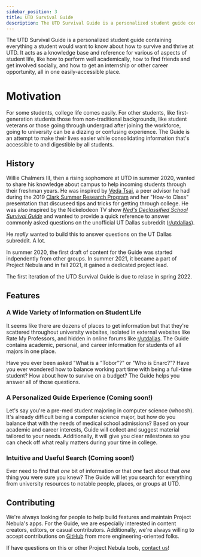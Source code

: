 ```yaml
---
sidebar_position: 3
title: UTD Survival Guide
description: The UTD Survival Guide is a personalized student guide containing everything you'd want to know about campus.
---
```


The UTD Survival Guide is a personalized student guide containing everything a
student would want to know about how to survive and thrive at UTD. It acts as a
knowledge base and reference for various of aspects of student life, like how to
perform well academically, how to find friends and get involved socially, and how
to get an internship or other career opportunity, all in one easily-accessible
place.

# Motivation

For some students, college life comes easily. For other students, like
first-generation students those from non-traditional backgrounds, like student
veterans or those going through undergrad after joining the workforce, going to
university can be a dizzing or confusing experience. The Guide is an attempt to
make their lives easier while consolidating information that's accessible to and
digestible by all students.

## History

Willie Chalmers III, then a rising sophomore at UTD in summer 2020, wanted to
share his knowledge about campus to help incoming students through their
freshman years. He was inspired by [Veda Tsai](https://www.linkedin.com/in/veda-tsai),
a peer advisor he had during the 2019 [Clark Summer Research Program](https://honors.utdallas.edu/clark-summer-research-program)
and her "How-to Class" presentation that discuseed tips and tricks for getting
through college. He was also inspired by the Nickelodeon TV show
[_Ned's Declassified School Survival Guide_](https://en.wikipedia.org/wiki/Ned%27s_Declassified_School_Survival_Guide)
and wanted to provide a quick reference to answer commonly asked questions on
the unofficial UT Dallas subreddit ([r/utdallas](https://reddit.com/r/utdallas)).

He _really_ wanted to build this to answer questions on the UT Dallas subreddit.
A lot.

In summer 2020, the first draft of content for the Guide was started
indpendently from other groups. In summer 2021, it became a part of Project
Nebula and in fall 2021, it gained a dedicated project lead.

The first iteration of the UTD Survival Guide is due to relase in spring 2022.

## Features

### A Wide Variety of Information on Student Life

It seems like there are dozens of places to get information but that they're
scattered throughout university websites, isolated in external websites like
Rate My Professors, and hidden in online forums like [r/utdallas](https://reddit.com/r/utdallas).
The Guide contains academic, personal, and career information for students of
all majors in one place.

Have you ever been asked "What is a "Tobor"?" or "Who is Enarc?"? Have you ever
wondered how to balance working part time with being a full-time student? How
about how to survive on a budget? The Guide helps you answer all of those questions.

### A Personalized Guide Experience (Coming soon!)

Let's say you're a pre-med student majoring in computer science (whoosh). It's
already difficult being a computer science major, but how do you balance that
with the needs of medical school admissions? Based on your academic and career
interests, Guide will collect and suggest material tailored to your needs.
Additionally, it will give you clear milestones so you can check off what really
matters during your time in college.

### Intuitive and Useful Search (Coming soon!)

Ever need to find that _one_ bit of information or that _one_ fact about that
_one_ thing you were sure you knew? The Guide will let you search for everything
from university resources to notable people, places, or groups at UTD.

## Contributing

We're always looking for people to help build features and maintain Project
Nebula's apps. For the Guide, we are especially interested in content creators,
editors, or casual contributors. Additionally, we're always willing to accept
contributions on [GitHub](https://github.com/UTDNebula/survival-guide) from more
engineering-oriented folks.

If have questions on this or other Project Nebula tools, [contact us](/contact)!
